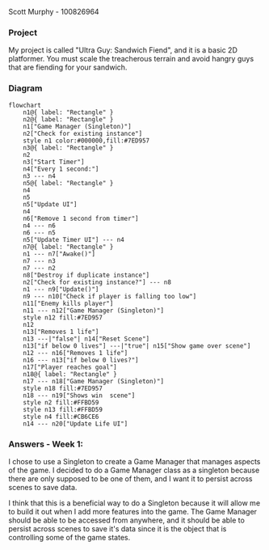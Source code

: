 Scott Murphy - 100826964

### Project
My project is called "Ultra Guy: Sandwich Fiend", and it is a basic 2D platformer. 
You must scale the treacherous terrain and avoid hangry guys that are fiending for your sandwich. 

### Diagram
```mermaid
flowchart
	n1@{ label: "Rectangle" }
	n2@{ label: "Rectangle" }
	n1["Game Manager (Singleton)"]
	n2["Check for existing instance"]
	style n1 color:#000000,fill:#7ED957
	n3@{ label: "Rectangle" }
	n2
	n3["Start Timer"]
	n4["Every 1 second:"]
	n3 --- n4
	n5@{ label: "Rectangle" }
	n4
	n5
	n5["Update UI"]
	n4
	n6["Remove 1 second from timer"]
	n4 --- n6
	n6 --- n5
	n5["Update Timer UI"] --- n4
	n7@{ label: "Rectangle" }
	n1 --- n7["Awake()"]
	n7 --- n3
	n7 --- n2
	n8["Destroy if duplicate instance"]
	n2["Check for existing instance?"] --- n8
	n1 --- n9["Update()"]
	n9 --- n10["Check if player is falling too low"]
	n11["Enemy kills player"]
	n11 --- n12["Game Manager (Singleton)"]
	style n12 fill:#7ED957
	n12
	n13["Removes 1 life"]
	n13 ---|"false"| n14["Reset Scene"]
	n13["if below 0 lives"] ---|"true"| n15["Show game over scene"]
	n12 --- n16["Removes 1 life"]
	n16 --- n13["if below 0 lives?"]
	n17["Player reaches goal"]
	n18@{ label: "Rectangle" }
	n17 --- n18["Game Manager (Singleton)"]
	style n18 fill:#7ED957
	n18 --- n19["Shows win  scene"]
	style n2 fill:#FFBD59
	style n13 fill:#FFBD59
	style n4 fill:#CB6CE6
	n14 --- n20["Update Life UI"]
```
### Answers - Week 1:
I chose to use a Singleton to create a Game Manager that manages aspects of the game. I decided to do a Game Manager class as a singleton because there are only supposed to be one of them, and I want it to persist across scenes to save data. 

I think that this is a beneficial way to do a Singleton because it will allow me to build it out when I add more features into the game. The Game Manager should be able to be accessed from anywhere, and it should be able to persist across scenes to save it's data since it is the object that is controlling some of the game states.